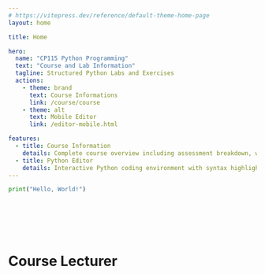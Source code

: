 ```yaml
---
# https://vitepress.dev/reference/default-theme-home-page
layout: home

title: Home

hero:
  name: "CP115 Python Programming"
  text: "Course and Lab Information"
  tagline: Structured Python Labs and Exercises
  actions:
    - theme: brand
      text: Course Informations
      link: /course/course
    - theme: alt
      text: Mobile Editor
      link: /editor-mobile.html

features:
  - title: Course Information
    details: Complete course overview including assessment breakdown, weekly schedules, learning objectives, and grading criteria to help you succeed in CP115 Python Programming
  - title: Python Editor
    details: Interactive Python coding environment with syntax highlighting, instant execution, and mobile-friendly interface for practicing programming exercises anywhere
---
```



<CodeGroup>
<CodeGroupItem title="Python" active>

```python
print("Hello, World!")
```

</CodeGroupItem>

</CodeGroup>




<script setup>
import { VPTeamMembers } from 'vitepress/theme'

const members = [
  {
    avatar: 'https://github.com/Aiman-Haris.png',
    name: 'Muhammad Aiman Haris',
    title: 'Lecturer',
    org : 'Kolej Matrikulasi Labuan',
    desc : 'I have several years of experience in teaching programming using isPython, Java and JavaScript. If you have any questions, please don\'t hesitate to reach out via the link below. Enjoy the course!',
    links: [
      {icon : 'whatsapp', link :'https://wasap.my/+60143294625'},
      { icon: 'gmail', link: 'mailto:bm-3570@moe-dl.edu.my' },
      { icon: 'github', link: 'https://github.com/Aiman-Haris' }
      
    ]
  },

]
</script>

<br>
<br>
<br>
<br>


# Course Lecturer

<VPTeamMembers size="small" :members />

